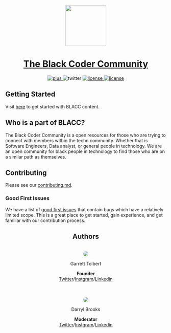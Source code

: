 <p align="center">
  <a href="https://discord.gg/9Bh3TZ2">
    <img src="https://avatars.githubusercontent.com/u/88869469?v=4" height="128">
    <h1 align="center">The Black Coder Community</h1>
  </a>
</p>

<p align="center">
   <a aria-label="Join on Discord" href="https://discord.gg/9Bh3TZ2">
    <img alt="plus" src="https://img.shields.io/static/v1?style=flat&label=Join the community&message=Here&color=brightgreen">
  </a>
  <a>
        <img alt="twitter" src="https://img.shields.io/static/v1?style=flat&label=Twitter&message=Here&color=blue">    
  </a>
  <a aria-label="instagram" href="https://instagram.com/blacc.xyz">
    <img alt="license" src="https://img.shields.io/static/v1?style=flat&label=Instgram&message=Here&color=red">
  </a>
  <a aria-label="License" href="https://github.com/blaccsmith/website/license.md">
    <img alt="license" src="https://img.shields.io/static/v1?style=flat&label=License&message=MIT">
  </a>
</p>

## Getting Started

Visit <a aria-label="getting started" href="https://github.com/blaccsmith/website/blob/main/.github/CONTRIBUTING.md">[here](https://github.com/blaccsmith/website/blob/main/.github/CONTRIBUTING.md)</a> to get started with BLACC content.

## Who is a part of BLACC?

The Black Coder Community is a open resources for those who are trying to connect with members within the techn community. Whether that is Software Engineers, Data analyst, or general people in technology. We are an open community for black people in technology to find those who are on a similar path as themselves.

## Contributing

Please see our [contributing.md](https://github.com/blaccsmith/website/blob/main/.github/CONTRIBUTING.md).

### Good First Issues

We have a list of [good first issues](https://github.com/blaccsmith/website/labels/good%20first%20issue) that contain bugs which have a relatively limited scope. This is a great place to get started, gain experience, and get familiar with our contribution process.

<div align="center">

## Authors

<br>

<img style="border-radius:50%" src='https://media-exp1.licdn.com/dms/image/C5603AQFo5zKxp_CAIA/profile-displayphoto-shrink_200_200/0/1564099101525?e=1634774400&v=beta&t=k0n7Qtm1RQP7sVuP6UnUwpT0CaY0JBY1IBGjvG_oEEM'> 
<br>

Garrett Tolbert

**Founder**
<br>
[Twitter](https://twitter.com/gt_codes)/[Instgram](https://instagram.com/g_arrett97)/[Linkedin](https://www.linkedin.com/in/garretttolbert)

<br>
<br>

<img style="border-radius:50%" src='https://media-exp1.licdn.com/dms/image/C4E03AQF_UlGa2CwNOw/profile-displayphoto-shrink_200_200/0/1577213382137?e=1634774400&v=beta&t=MxHHgnhJpsSSu9Uy9FQnjEbQF0JBIcg-fYAbCoSukk4'>
<br>

Darryl Brooks

**Moderator**
<br>
[Twitter](https://twitter.com/darryl_codes)/[Instgram](https://instagram.com/darryl.codes)/[Linkedin](https://www.linkedin.com/in/darryl-brooks-ii-a17a46140)

</div>

